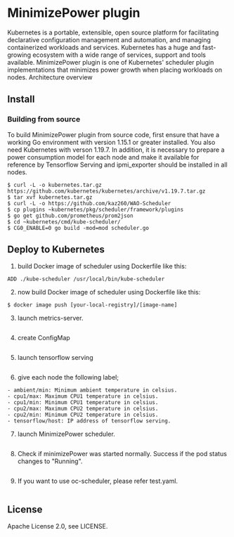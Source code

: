 # MinimizePower plugin
Kubernetes is a portable, extensible, open source platform for facilitating declarative configuration management and automation, and managing containerized workloads and services. Kubernetes has a huge and fast-growing ecosystem with a wide range of services, support and tools available.
MinimizePower plugin is one of Kubernetes' scheduler plugin implementations that minimizes power growth when placing workloads on nodes.
Architecture overview

## Install
### Building from source
To build MinimizePower plugin from source code, first ensure that have a working Go environment with version 1.15.1 or greater installed. You also  need Kubernetes  with verson 1.19.7.
In addition, it is necessary to prepare a power consumption model for each node and make it available for reference by Tensorflow Serving and ipmi_exporter should be installed in all nodes.
```
$ curl -L -o kubernetes.tar.gz https://github.com/kubernetes/kubernetes/archive/v1.19.7.tar.gz
$ tar xvf kubernetes.tar.gz
$ curl -L -o https://github.com/kaz260/WAO-Scheduler
$ cp plugins ~kubernetes/pkg/scheduler/framework/plugins
$ go get github.com/prometheus/prom2json
$ cd ~kubernetes/cmd/kube-scheduler/
$ CG0_ENABLE=0 go build -mod=mod scheduler.go
```
## Deploy to Kubernetes
1. build Docker image of scheduler using Dockerfile like this:
```ROM busybox
ADD ./kube-scheduler /usr/local/bin/kube-scheduler
```
2. now build Docker image of scheduler using Dockerfile like this:
```$ docker build t [your-local-repositry]/[image-name] .
$ docker image push [your-local-registry]/[image-name]
```
3. launch metrics-server.
```$ kubectl apply -f https://github.com/kubernetes-sigs/metrics-server/releases/latest/download/components.yaml
```
4. create ConfigMap
```$ kubectl create -f oc_configmap.yaml
```
5. launch tensorflow serving
```$ kubectl create -f tensorflow-server-dep.yaml
```
6. give each node the following label;
```- ambient/max: Maximum ambient temperature in celsius.
- ambient/min: Minimum ambient temperature in celsius.
- cpu1/max: Maximum CPU1 temperature in celsius.
- cpu1/min: Minimum CPU1 temperature in celsius.
- cpu2/max: Maximum CPU2 temperature in celsius.
- cpu2/min: Minimum CPU2 temperature in celsius.
- tensorflow/host: IP address of tensorflow serving.
```
7. launch MinimizePower scheduler.
```$ kubectl create -f oc-scheduler-deployment.yaml
```
8. Check if minimizePower was started normally. Success if the pod status changes to "Running".
```$ kubectl get pod -n kube-system -o wide | grep oc-scheduler
```
9. If you want to use oc-scheduler, please refer test.yaml.
```$ kubectl apply -f test.yaml
```
## License
Apache License 2.0, see LICENSE.
